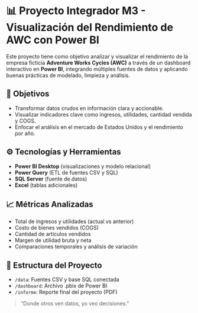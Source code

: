 # 📊 Proyecto Integrador M3 - Visualización del Rendimiento de AWC con Power BI

Este proyecto tiene como objetivo analizar y visualizar el rendimiento de la empresa ficticia **Adventure Works Cycles (AWC)** a través de un dashboard interactivo en **Power BI**, integrando múltiples fuentes de datos y aplicando buenas prácticas de modelado, limpieza y análisis.

## 🎯 Objetivos

- Transformar datos crudos en información clara y accionable.
- Visualizar indicadores clave como ingresos, utilidades, cantidad vendida y COGS.
- Enfocar el análisis en el mercado de Estados Unidos y el rendimiento por año.

## ⚙️ Tecnologías y Herramientas

- **Power BI Desktop** (visualizaciones y modelo relacional)
- **Power Query** (ETL de fuentes CSV y SQL)
- **SQL Server** (fuente de datos)
- **Excel** (tablas adicionales)

## 📈 Métricas Analizadas

- Total de ingresos y utilidades (actual vs anterior)
- Costo de bienes vendidos (COGS)
- Cantidad de artículos vendidos
- Margen de utilidad bruta y neta
- Comparaciones temporales y análisis de variación

## 🧩 Estructura del Proyecto

- `/data`: Fuentes CSV y base SQL conectada
- `/dashboard`: Archivo .pbix de Power BI
- `/informe`: Reporte final del proyecto (PDF)

> “Donde otros ven datos, yo veo decisiones.”
